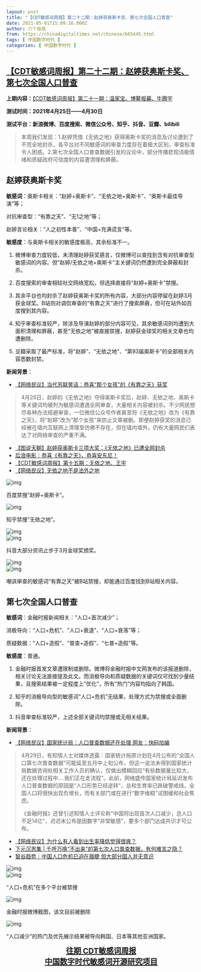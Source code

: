```yaml
---
layout: post
title: "【CDT敏感词周报】第二十二期：赵婷获奥斯卡奖、第七次全国人口普查"
date: 2021-05-01T15:09:16.000Z
author: 六个自信
from: https://chinadigitaltimes.net/chinese/665445.html
tags: [ 中国数字时代 ]
categories: [ 中国数字时代 ]
---
```

<!--1619881756000-->
[【CDT敏感词周报】第二十二期：赵婷获奥斯卡奖、第七次全国人口普查](https://chinadigitaltimes.net/chinese/665445.html)
------

<div>
<p><strong>上期内容：</strong><a href="https://chinadigitaltimes.net/chinese/665236.html" title="【CDT敏感词周报】第二十一期：温家宝、博鳌报幕、牛腾宇">【CDT敏感词周报】第二十一期：温家宝、博鳌报幕、牛腾宇</a></p><p><strong>测试时间：2021年4月25日——4月30日</strong></p><p><strong>测试平台：新浪微博、百度搜索、微信公众号、知乎、抖音、豆瓣、bilibili</strong></p></p><blockquote><p>本周我们发现：1.赵婷凭借《无依之地》获得奥斯卡奖的消息及讨论遭到了不完全地封杀，各平台对不同敏感词的审查力度存在着极大区别，审查标准令人困惑。2.第七次全国人口普查数据引发的议论中，部分传播悲观消极情绪和质疑政府可信度的内容遭清理和屏蔽。</p></blockquote><h2>赵婷获奥斯卡奖</h2><p><strong>敏感词</strong>：奥斯卡相关：“赵婷+奥斯卡”、“无依之地+奥斯卡”、“奥斯卡最佳导演”等；</p><p>对抗审查型：“有靠之天”、“无1之地”等；</p><p>赵婷言论相关：“人之初性本善”、“中国+充满谎言”等。</p><p><strong>敏感度</strong>：与奥斯卡相关的敏感度极高，其余标准不一。</p><ol><li><p>微博审查力度较低，未清理赵婷获奖感言，仅微博可以查找到含有对抗审查型敏感词的内容。但“赵婷/无依之地+奥斯卡”主关键词仍然遭到完全屏蔽和封杀。</p></li><li><p>百度搜索的审查相较社交网络宽松，但选择直接将“赵婷+奥斯卡”禁搜。</p></li><li><p>其余平台也均封杀了赵婷获奥斯卡奖的所有内容，大部分内容停留在赵婷3月获金球奖。B站则对调侃审查的“有靠之天”进行了搜索屏蔽，但可在站外如百度搜到其内容。</p></li><li><p>知乎审查标准较严，除涉及导演赵婷的部分内容可见，其余敏感词则均遭到大面积清理和屏蔽，甚至“无依之地”被直接禁搜，赵婷获金球奖的相关文章也均遭删除。</p></li><li><p>豆瓣采取了最严标准，将“赵婷”、“无依之地”、“第93届奥斯卡”的全部相关内容悉数封禁。</p></li></ol><p><strong>新闻背景</strong>：</p><ul><li><a href="https://chinadigitaltimes.net/chinese/665318.html">【网络民议】当代苏联笑话：恭喜“那个女孩”的《有靠之天》获奖</a></li></ul><blockquote><p>4月26日，赵婷的《无依之地》夺得奥斯卡奖后，赵婷、无依之地、奥斯卡等关键词均被列为敏感词遭遇全网审查，大量相关内容被封杀。不少网民想尽各种办法规避审查，一位微信公众号作者甚至将《无依之地》改为《有靠之天》，将“赵婷”改为“那个女孩”来防止文章被删。即便赵婷获奖的消息已经被在墙内互联网上清理至仿佛不存在，但在墙内墙外，仍有大量网民们表达了对网络审查的严重不满。</p></blockquote><ul><li><a href="https://chinadigitaltimes.net/chinese/665293.html">【图说天朝】赵婷获奥斯卡三项大奖：《无依之地》已遭全网封杀</a></li><li><a href="https://chinadigitaltimes.net/chinese/665312.html">后浪电影｜恭喜《有靠之天》，恭喜安东尼！</a></li><li><a href="https://chinadigitaltimes.net/chinese/663454.html">【CDT敏感词周报】第十五期：无依之地、王宇</a></li><li><a href="https://chinadigitaltimes.net/chinese/663272.html">【网络民议】无依之地不是法外之地</a></li></ul><p><img src="https://chinadigitaltimes.net/chinese/files/2021/05/百度封杀赵婷_奥斯卡-1024x442.png" alt="img" /></p><div class="ts"> 百度禁搜“赵婷+奥斯卡”。 </div><p><img src="https://chinadigitaltimes.net/chinese/files/2021/05/知乎无依之地.png" alt="img" /></p><div class="ts"> 知乎禁搜“无依之地”。 </div><p><img src="https://chinadigitaltimes.net/chinese/files/2021/05/Screenshot_20210501-014708-646x1024.png" alt="img" /><br /><img src="https://chinadigitaltimes.net/chinese/files/2021/05/Screenshot_20210501-014549-647x1024.png" alt="img" /></p><div class="ts"> 抖音大部分资讯止步于3月金球奖颁奖。 </div><p><img src="https://chinadigitaltimes.net/chinese/files/2021/05/百度有靠之天-1024x714.png" alt="img" /><br /><img src="https://chinadigitaltimes.net/chinese/files/2021/05/B站有靠之天-1024x771.png" alt="img" /></p><div class="ts"> 嘲讽审查的敏感词“有靠之天”被B站禁搜，却能通过百度找到B站相关内容。</div></p><h2>第七次全国人口普查</h2><p><strong>敏感词</strong>：金融时报新闻相关：“人口+首次减少”；</p><p>消极导向：“人口+危机”、“人口+衰退”、“人口+衰落”等；</p><p>质疑数据：“人口+造假”、“普查+造假”、“七普+造假”等。</p><p><strong>敏感度</strong>：普通。</p><ol><li><p>金融时报首发文章遭限制或删除。微博将金融时报中文网发布的该报道删除，相关讨论无法直接提及此文。而消极导向和质疑数据的关键词仅可找到少量结果，且搜索结果被一定程度上“优化”，所有“热门”内容均指向了韩国。</p></li><li><p>知乎的消极导向型的敏感词“人口+危机”无结果，处理方式为禁搜或全面删除。</p></li><li><p>抖音审查标准较严，上述全部关键词均禁搜或无相关结果。</p></li></ol><p><strong>新闻背景</strong>：</p><ul><li><a href="https://chinadigitaltimes.net/chinese/665414.html">【网络民议】国家统计局：人口普查数据还在处理 网友：快码加编</a></li></ul><blockquote><p>4月29日，有知情人士对媒体透露：国家统计局原计划在4月公布的“全国人口第七次普查数据”可能延至五月中上旬公布，但这一说法未得到国家统计局数据咨询处相关工作人员的确认，仅做出模糊回应“有些数据量比较大，还在处理过程中….我们正在走流程”。此前，网络盛传国家统计局延迟发布人口普查数据的原因是“人口形势已经逆转”，总和生育率已跌破警戒线，全国人口将很快出现负增长，而有关部门或在进行“数字维稳”试图缓和社会焦虑。</p><p>《金融时报》还曾引述知情人士评论称“中国将出现首次人口减少，总人口不足14亿”，迟迟未公布是因数字“非常敏感”，要多个部门达成共识才可公布。</p></blockquote><ul><li><a href="https://chinadigitaltimes.net/chinese/665356.html">【网络民议】为什么有人看到出生率降低觉得很爽？</a></li><li><a href="https://chinadigitaltimes.net/chinese/665364.html">下元沉思集 | 千呼万唤“不出来”的第七次人口普查数据，有何难言之隐？</a></li><li><a href="https://chinadigitaltimes.net/chinese/665429.html">智谷趋势｜中国人口危机已迫在眉睫 但大部分国人并无意识</a></li></ul><p><img src="https://chinadigitaltimes.net/chinese/files/2021/05/知乎人口危机.png" alt="img" /><br /><img src="https://chinadigitaltimes.net/chinese/files/2021/05/Screenshot_20210501-032146-724x1024.png" alt="img" /></p><div class="ts"> “人口+危机”在多个平台被禁搜 </div><p><img src="https://chinadigitaltimes.net/chinese/files/2021/05/此条微博遭删除-473x1024.jpg" alt="img" /></p><div class="ts"> 金融时报微博截图，该文目前被删除 </div><p><img src="https://chinadigitaltimes.net/chinese/files/2021/05/微博人口热门-1024x758.png" alt="img" /></p><div class="ts"> “人口减少”的热门及优先展示结果被导向韩国、日本等其他亚洲国家。</div></p><div style="text-align:center;font-size:20px;font-weight:bold"><a href="https://chinadigitaltimes.net/chinese/sensitive-words-digest">往期 CDT敏感词周报 </a></div><div style="text-align:center;font-size:20px;font-weight:bold"><a href="https://chinadigitaltimes.net/chinese/sensitive-words-project">中国数字时代敏感词开源研究项目</a></div>
</div>
